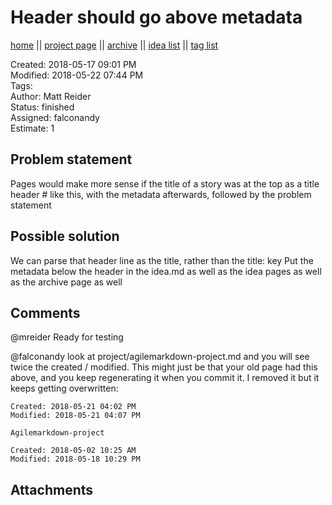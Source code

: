 # Header should go above metadata

[home](../index.md) || [project page](../agilemarkdown-project.md) || [archive](archive.md) || [idea list](../ideas.md) || [tag list](../tags.md)

Created: 2018-05-17 09:01 PM  
Modified: 2018-05-22 07:44 PM  
Tags:   
Author: Matt Reider  
Status: finished  
Assigned: falconandy  
Estimate: 1  

## Problem statement

Pages would make more sense if the title of a story was at the top as a title header # like this, with the metadata afterwards,
followed by the problem statement

## Possible solution

We can parse that header line as the title, rather than the title: key
Put the metadata below the header in the idea.md as well as the idea pages as well as the archive page as well


## Comments
 @mreider Ready for testing

@falconandy look at project/agilemarkdown-project.md and you will see twice the created / modified. This might just be that your old page had this above, and you keep regenerating it when you commit it. I removed it but it keeps getting overwritten:

```
Created: 2018-05-21 04:02 PM
Modified: 2018-05-21 04:07 PM

Agilemarkdown-project

Created: 2018-05-02 10:25 AM
Modified: 2018-05-18 10:29 PM
```


## Attachments
